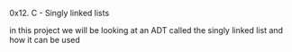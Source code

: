 0x12. C - Singly linked lists

in this project we will be looking at an ADT called the singly linked list and how it can be used
